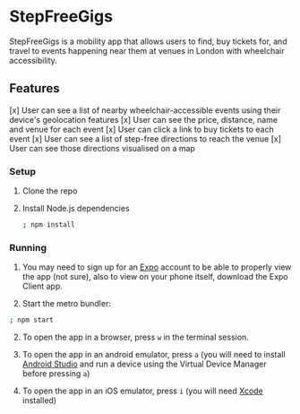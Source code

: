 # StepFreeGigs

StepFreeGigs is a mobility app that allows users to find, buy tickets for, and travel to events happening near them at venues in London with wheelchair accessibility. 

## Features

[x] User can see a list of nearby wheelchair-accessible events using their device's geolocation features
[x] User can see the price, distance, name and venue for each event
[x] User can click a link to buy tickets to each event
[x] User can see a list of step-free directions to reach the venue 
[x] User can see those directions visualised on a map

### Setup

1. Clone the repo
2. Install Node.js dependencies

   ```bash
   ; npm install

   ```

### Running

1.  You may need to sign up for an [Expo](https://expo.dev/) account to be able to properly view the app (not sure), also to view on your phone itself, download the Expo Client app.

2.  Start the metro bundler:

   ```bash
   ; npm start
   ```

2.  To open the app in a browser, press `w` in the terminal session.

3.  To open the app in an android emulator, press `a` (you will need to install [Android Studio](https://developer.android.com/studio/) and run a device using the Virtual Device Manager before pressing `a`)

4. To open the app in an iOS emulator, press `i` (you will need [Xcode](https://developer.apple.com/xcode/) installed)


